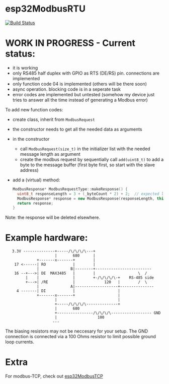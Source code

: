 # esp32ModbusRTU

[![Build Status](https://travis-ci.com/bertmelis/esp32ModbusRTU.svg?branch=master)](https://travis-ci.com/bertmelis/esp32ModbusRTU)

# WORK IN PROGRESS - Current status:

- it is working
- only RS485 half duplex with GPIO as RTS (DE/RS) pin. connections are implemented
- only function code 04 is implemented (others will be there soon)
- async operation. blocking code is in a seperate task
- error codes are implemented but untested (somehow my device just tries to answer all the time instead of generating a Modbus error)

To add new function codes:
- create class, inherit from `ModbusRequest`
- the constructor needs to get all the needed data as arguments
- in the constructor
  - call `ModbusRequest(size_t)` in the initializer list with the needed message length as argument
  - create the modbus request by sequentially call `add(uint8_t)` to add a byte to the message buffer
  (first byte first, so start with the slave address)
- add a (virtual) method:

  ```C++
  ModbusResponse* ModbusRequestType::makeResponse() {
    uint8_t responseLength = 3 + (_byteCount * 2) + 2;  // expected length in the response
    ModbusResponse* response = new ModbusResponse(responseLength, this);
    return response;
  }
  ```
Note: the response will be deleted elsewhere.

# Example hardware:

```
   3.3V --------------+-----/\/\/\/\---+
                      |       680      |
              +-------x-------+        |
    17 <------| RO            |        |
              |              B|--------+-------------------------
    16 --+--->| DE  MAX3485   |        |                   \  /
         |    |               |        +-/\/\/\/\-+    RS-485 side
         +--->| /RE           |             120   |        /  \
              |              A|-------------------+---------------
     4 -------| DI            |                   |
              +-------x-------+                   |
                      |                           |
                      +-----/\/\/\/\--------------+
                      |       680
                      +----------------/\/\/\/\------------------ GND
                      |                  100
                     ---
```

The biasing resistors may not be neccesary for your setup. The GND connection
is connected via a 100 Ohms resistor to limit possible ground loop currents.

# Extra

For modbus-TCP, check out [esp32ModbusTCP](https://github.com/bertmelis/esp32ModbusTCP)
